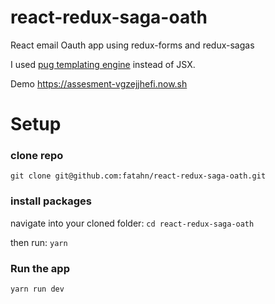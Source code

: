 # react-redux-saga-oath
React email Oauth app using redux-forms and redux-sagas

I used [pug templating engine](https://pugjs.org) instead of JSX.

Demo https://assesment-vgzejjhefi.now.sh

# Setup
### clone repo
`git clone git@github.com:fatahn/react-redux-saga-oath.git`

### install packages
navigate into your cloned folder: `cd react-redux-saga-oath`

then run: `yarn`

### Run the app
`yarn run dev`
